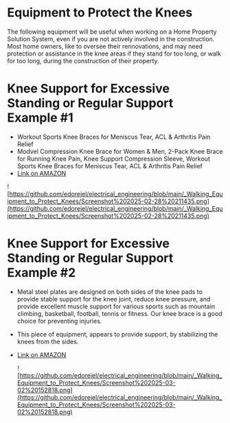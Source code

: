 # Equipment to Protect the Knees

The following equipment will be useful when working on a Home Property Solution System, even if you are not actively involved in the construction. Most home owners, like to oversee their rennovations, and may need protection or assistance in the knee areas if they stand for too long, or walk for too long, during the construction of their property.

# Knee Support for Excessive Standing or Regular Support Example #1
- Workout Sports Knee Braces for Meniscus Tear, ACL & Arthritis Pain Relief 
- Modvel Compression Knee Brace for Women & Men, 2-Pack Knee Brace for Running Knee Pain, Knee Support Compression Sleeve, Workout Sports Knee Braces for Meniscus Tear, ACL & Arthritis Pain Relief
- [Link on AMAZON](https://www.amazon.com/knee-braces-pain-joint-sleeves/dp/B08JGP1WYM/ref=pd_rhf_dp_s_pd_crcbs_d_sccl_2_3/146-2280734-8085761?pd_rd_w=kMkiF&content-id=amzn1.sym.31346ea4-6dbc-4ac4-b4f3-cbf5f8cab4b9&pf_rd_p=31346ea4-6dbc-4ac4-b4f3-cbf5f8cab4b9&pf_rd_r=09Z5JTP55ZXTP8TJ0E04&pd_rd_wg=Gn54P&pd_rd_r=73d26177-c855-488a-bb5f-f3a9dbeabe55&pd_rd_i=B08JGP1WYM&th=1)

![https://github.com/edorejel/electrical_engineering/blob/main/_Walking_Equipment_to_Protect_Knees/Screenshot%202025-02-28%20211435.png](https://github.com/edorejel/electrical_engineering/blob/main/_Walking_Equipment_to_Protect_Knees/Screenshot%202025-02-28%20211435.png)


# Knee Support for Excessive Standing or Regular Support Example #2

- Metal steel plates are designed on both sides of the knee pads to provide stable support for the knee joint, reduce knee pressure, and provide excellent muscle support for various sports such as mountain climbing, basketball, football, tennis or fitness. Our knee brace is a good choice for preventing injuries.
- This piece of equipment, appears to provide support, by stabilizing the knees from the sides.
- [Link on AMAZON](https://www.amazon.com/Decompression-Stabilizers-Effectively-Tendinitis-Compression/dp/B092QRWMY1/ref=sr_1_8?dib=eyJ2IjoiMSJ9.IDkR72U2uXSnWIoLaAkiQqAcmtuoy3H3hRJv57XRjU-K30VXfy0P7e8YGjKecF7hCqbO1Fgxym0p14TfzyHyOseG__JPvAdNGuCMIwimw6cjJ8tvh86t2Mz_tMTfW5bCjWBV26iIAWes6i7mCCFiTHpXzVvnwPgw8dzrw0KxNgHyLHijwBx7ylhbyisnQ0lPtxKsCZNVT8-V5oeMULpXtWU_ID4tmqFv_TgZOafNs_B8HAxfHD-XL2pX07RUbdIyjIa11AE2cMkyWzvlKwV1Ds8ACwhzf_KL5S7KUL-cQC7Mk2hYXjxFq-5esNOplmwAACZ7GBA_wNzzT03o746mF7Z5coL3-kulPzuTHfrsF8QY37RdbEPNKFxPOKOA-LgaQTR_HG8BdrEcDrEFKdEu3XY_MtOzS9yWc4IyTvZqNWKR_fYIJGG9SQ-6scHniQnA.T2dvj8j2Zdm0JQTQxoKdux-w8vvCFWoQdqPCgcLD7uA&dib_tag=se&keywords=knee%2Bbrace%2Bfor%2Belderly&qid=1740957882&sr=8-8&th=1)


  ![https://github.com/edorejel/electrical_engineering/blob/main/_Walking_Equipment_to_Protect_Knees/Screenshot%202025-03-02%20152818.png](https://github.com/edorejel/electrical_engineering/blob/main/_Walking_Equipment_to_Protect_Knees/Screenshot%202025-03-02%20152818.png)
  
